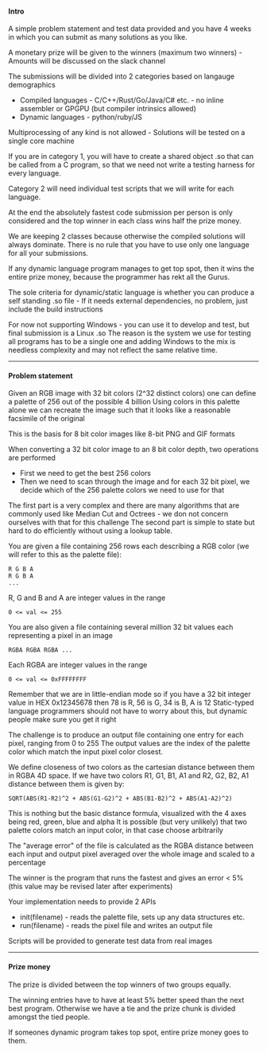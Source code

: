 
#### Intro

A simple problem statement and test data provided and you have 4 weeks in which you can submit as many solutions as you like.

A monetary prize will be given to the winners (maximum two winners) - Amounts will be discussed on the slack channel


The submissions will be divided into 2 categories based on langauge demographics

 * Compiled languages - C/C++/Rust/Go/Java/C# etc. - no inline assembler or GPGPU (but compiler intrinsics allowed)
 * Dynamic languages - python/ruby/JS

Multiprocessing of any kind is not allowed - Solutions will be tested on a single core machine

If you are in category 1, you will have to create a shared object .so that can be called from a C program, so that we need not write a testing harness for every language.

Category 2 will need individual test scripts that we will write for each language.

At the end the absolutely fastest code submission per person is only considered  and the top winner in each class wins half the prize money.

We are keeping 2 classes because otherwise the compiled solutions will always dominate. There is no rule that you have to use only one language for all your submissions.

If any dynamic language program manages to get top spot, then it wins the entire prize money, because the programmer has rekt all the Gurus.

The sole criteria for dynamic/static language is whether you can produce a self standing .so file - If it needs external dependencies, no problem, just include the build instructions

For now not supporting Windows - you can use it to develop and test, but final submission is a Linux .so
The reason is the system we use for testing all programs has to be a single one and adding Windows to the mix is needless complexity and may not reflect the same relative time.

---

#### Problem statement

Given an RGB image with 32 bit colors (2^32 distinct colors) one can define a palette of 256 out of the possible 4 billion
Using colors in this palette alone we can recreate the image such that it looks like a reasonable facsimile of the original  

This is the basis for 8 bit color images like 8-bit PNG and GIF formats

When converting a 32 bit color image to an 8 bit color depth, two operations are performed

  * First we need to get the best 256 colors
  * Then we need to scan through the image and for each 32 bit pixel, we decide which of the 256 palette colors we need to use for that
  
The first part is a very complex and there are many algorithms that are commonly used like Median Cut and Octrees - we don not concern ourselves with that for this challenge
The second part is simple to state but hard to do efficiently without using a lookup table.

You are given a file containing 256 rows each describing a RGB color (we will refer to this as the palette file):

    R G B A
    R G B A
    ...

R, G and B and A are integer values in the range
    
    0 <= val <= 255   


You are also given a file containing several million 32 bit values each representing a pixel in an image

    RGBA RGBA RGBA ...

Each RGBA are integer values in the range
    
    0 <= val <= 0xFFFFFFFF   


Remember that we are in little-endian mode so if you have a 32 bit integer value in HEX 0x12345678 then 78 is R, 56 is G, 34 is B, A is 12
Static-typed language programmers should not have to worry about this, but dynamic people make sure you get it right

The challenge is to produce an output file containing one entry for each pixel, ranging from 0 to 255
The output values are the index of the palette color which match the input pixel color closest.

We define closeness of two colors as the cartesian distance between them in RGBA 4D space.
If we have two colors R1, G1, B1, A1 and R2, G2, B2, A1 distance between them is given by:

    SQRT(ABS(R1-R2)^2 + ABS(G1-G2)^2 + ABS(B1-B2)^2 + ABS(A1-A2)^2)
    
This is nothing but the basic distance formula, visualized with the 4 axes being red, green, blue and alpha
It is possible (but very unlikely) that two palette colors match an input color, in that case choose arbitrarily

The "average error" of the file is calculated as the RGBA distance between each input and output pixel averaged over the whole image and scaled to a percentage

The winner is the program that runs the fastest and gives an error < 5% (this value may be revised later after experiments)

Your implementation needs to provide 2 APIs

 * init(filename) - reads the palette file, sets up any data structures etc.
 * run(filename) - reads the pixel file and writes an output file


Scripts will be provided to generate test data from real images 
 
---

#### Prize money

The prize is divided between the top winners of two groups equally.

The winning entries have to have at least 5% better speed than the next best program. 
Otherwise we have a tie and the prize chunk is divided amongst the tied people.

If someones dynamic program takes top spot, entire prize money goes to them.


